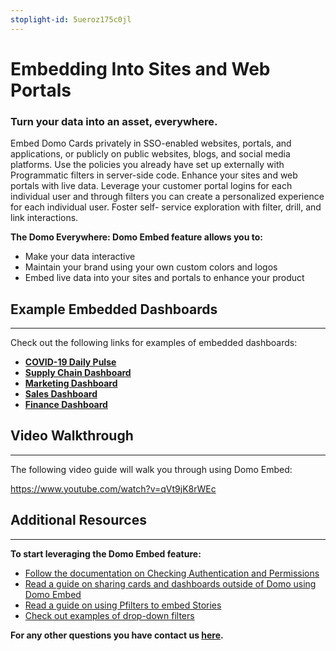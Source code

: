 ```yaml
---
stoplight-id: 5ueroz175c0jl
---
```


# Embedding Into Sites and Web Portals

<h3><strong>Turn your data into an asset, everywhere.</strong></h3>
Embed Domo Cards privately in SSO-enabled websites, portals, and applications, or publicly on public websites, blogs, and social media platforms. Use the policies you already have set up externally with Programmatic filters in server-side code. Enhance your sites and web portals with live data. Leverage your customer portal logins for each individual user and through filters you can create a personalized experience for each individual user. Foster self- service exploration with filter, drill, and link interactions.

<strong>The Domo Everywhere: Domo Embed feature allows you to:</strong>
<ul>
 	<li>Make your data interactive</li>
 	<li>Maintain your brand using your own custom colors and logos</li>
 	<li>Embed live data into your sites and portals to enhance your product</li>
</ul>

## Example Embedded Dashboards
---
Check out the following links for examples of embedded dashboards:
<ul>
 	<li><a href="https://www.domo.com/covid19/daily-pulse/" target="_blank" rel="noopener"><strong>COVID-19 Daily Pulse</strong></a></li>
 	<li><a href="https://www.domo.com/dashboard/supply-chain-dashboard" target="_blank" rel="noopener"><strong>Supply Chain Dashboard</strong></a></li>
 	<li><a href="https://www.domo.com/dashboard/marketing" target="_blank" rel="noopener"><strong>Marketing Dashboard</strong></a></li>
 	<li><a href="https://www.domo.com/dashboard/sales" target="_blank" rel="noopener"><strong>Sales Dashboard</strong></a></li>
 	<li><a href="https://www.domo.com/dashboard/finance" target="_blank" rel="noopener"><strong>Finance Dashboard</strong></a></li>
</ul>

## Video Walkthrough
---
The following video guide will walk you through using Domo Embed:

https://www.youtube.com/watch?v=qVt9jK8rWEc


## Additional Resources
---

<strong>To start leveraging the Domo Embed feature: </strong>

- [Follow the documentation on Checking Authentication and Permissions](9698njvvxz8f9-getting-started)
- <a href="https://knowledge.domo.com/Engage/Sharing_Content_Outside_of_Domo/Sharing_Cards_and_Stories_Outside_of_Domo_Using_Domo_Embed" target="_blank" rel="noopener">Read a guide on sharing cards and dashboards outside of Domo using Domo Embed</a>
- <a href="https://knowledge.domo.com/Engage/Sharing_Content_Outside_of_Domo/Using_Pfilters_to_Apply_Filters_from_URL_Query_Parameters_to_Embedded_Dashboards" target="_blank" rel="noopener">Read a guide on using Pfilters to embed Stories</a>
- <a href="https://github.com/STEEZENS/domo-pfilters" target="_blank" rel="noopener">Check out examples of drop-down filters</a>

<strong>For any other questions you have contact us <a href="https://www.domo.com/form/domo-everywhere">here</a>.</strong>